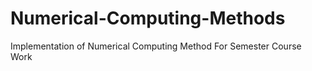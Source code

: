 # Numerical-Computing-Methods
Implementation of Numerical Computing Method For Semester Course Work 

